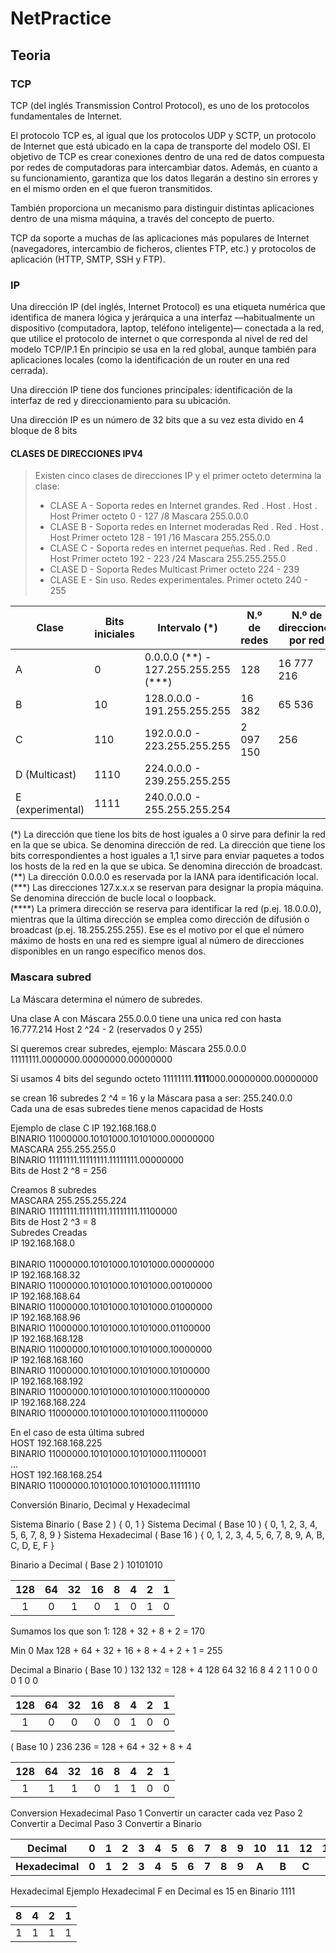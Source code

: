 # NetPractice

## <h2>Teoria</h2>

<h3>TCP</h3>

TCP (del inglés Transmission Control Protocol), es uno de los protocolos fundamentales de Internet. 

El protocolo TCP es, al igual que los protocolos UDP y SCTP, un protocolo de Internet que está ubicado en la capa de transporte del modelo OSI. 
El objetivo de TCP es crear conexiones dentro de una red de datos compuesta por redes de computadoras para intercambiar datos. Además, en cuanto a su funcionamiento, garantiza que los datos llegarán a destino sin errores y en el mismo orden en el que fueron transmitidos.

También proporciona un mecanismo para distinguir distintas aplicaciones dentro de una misma máquina, a través del concepto de puerto.

TCP da soporte a muchas de las aplicaciones más populares de Internet (navegadores, intercambio de ficheros, clientes FTP, etc.) y protocolos de aplicación (HTTP, SMTP, SSH y FTP).

<h3>IP</h3>

Una dirección IP (del inglés, Internet Protocol) es una etiqueta numérica que identifica de manera lógica y jerárquica a una interfaz —habitualmente un dispositivo (computadora, laptop, teléfono inteligente)— conectada a la red, que utilice el protocolo de internet o que corresponda al nivel de red del modelo TCP/IP.1​ En principio se usa en la red global, aunque también para aplicaciones locales (como la identificación de un router en una red cerrada).

Una dirección IP tiene dos funciones principales: identificación de la interfaz de red y direccionamiento para su ubicación.

Una dirección IP es un número de 32 bits que a su vez esta divido en 4 bloque de 8 bits 	 	 


<h4>CLASES DE DIRECCIONES  IPV4</h4>

> Existen cinco clases de direcciones IP y el primer octeto determina la clase:
>
> - CLASE A - Soporta redes en Internet grandes.
>             Red . Host . Host . Host
>             Primer octeto 0 - 127 /8
>             Mascara 255.0.0.0
> - CLASE B - Soporta redes en Internet moderadas
>             Red . Red . Host . Host
>             Primer octeto 128 - 191  /16
>             Mascara 255.255.0.0
> - CLASE C - Soporta redes en internet pequeñas.
>             Red . Red . Red . Host
>             Primer octeto 192 - 223 /24
>             Mascara 255.255.255.0
> - CLASE D - Soporta Redes Multicast
>             Primer octeto 224 - 239
> - CLASE E - Sin uso. Redes experimentales.
>             Primer octeto 240 - 255

<table>
    <thead>
        <tr>
            <th>Clase</th>
            <th>Bits iniciales</th>
            <th>Intervalo (*)</th>
            <th>N.º de redes</th>
            <th>N.º de direcciones por red</th>
            <th>N.º de hosts por red(****)</th>
            <th>Máscara de red</th>
            <th>Dirección de broadcast</th>            
        </tr>
    </thead>
    <tbody>
        <tr>
            <td>A</td>
            <td>0</td>
            <td>0.0.0.0 (**) - 127.255.255.255 (***)</td>
            <td>128</td>
            <td>16 777 216</td>
            <td>16 777 214</td>
            <td>255.0.0.0</td>
            <td>x.255.255.255</td>
        </tr>
        <tr>
            <td>B</td>
            <td>10</td>
            <td>128.0.0.0 - 191.255.255.255</td>
            <td>16 382</td>
            <td>65 536</td>
            <td>65 534</td>
            <td>255.255.0.0</td>
            <td>x.x.255.255</td>
        </tr>
        <tr>
            <td>C</td>
            <td>110</td>
            <td>192.0.0.0 - 223.255.255.255</td>
            <td>2 097 150</td>
            <td>256</td>
            <td>254</td>
            <td>255.255.255.0</td>
            <td>x.x.x.255</td>
        </tr>
        <tr>
            <td>D (Multicast)</td>
            <td>1110</td>
            <td>224.0.0.0 - 239.255.255.255</td>
            <td></td>
            <td></td>
            <td></td>
            <td></td>
            <td></td>
        </tr>
        <tr>
            <td>E (experimental)</td>
            <td>1111</td>
            <td>240.0.0.0 - 255.255.255.254</td>
            <td></td>
            <td></td>
            <td></td>
            <td></td>
            <td></td>
        </tr>                                
    </tbody>
</table>
(*) La dirección que tiene los bits de host iguales a 0 sirve para definir la red en la que se ubica. Se denomina dirección de red. La dirección que tiene los bits correspondientes a host iguales a 1,1​ sirve para enviar paquetes a todos los hosts de la red en la que se ubica. Se denomina dirección de broadcast.<br />
(**) La dirección 0.0.0.0 es reservada por la IANA para identificación local.<br />
(***) Las direcciones 127.x.x.x se reservan para designar la propia máquina. Se denomina dirección de bucle local o loopback.<br />
(****) La primera dirección se reserva para identificar la red (p.ej. 18.0.0.0), mientras que la última dirección se emplea como dirección de difusión o broadcast (p.ej. 18.255.255.255). Ese es el motivo por el que el número máximo de hosts en una red es siempre igual al número de direcciones disponibles en un rango específico menos dos.

<h3>Mascara subred</h3>

La Máscara determina el número de subredes.

Una clase A con Máscara 255.0.0.0 tiene una unica red con hasta 16.777.214 Host 2 ^24 - 2 (reservados 0 y 255)

Si queremos crear subredes, ejemplo:
Máscara 255.0.0.0  11111111.0000000.00000000.00000000

Si usamos 4 bits del segundo octeto
11111111.**1111**000.00000000.00000000

se crean 16 subredes
2 ^4 = 16 y la Máscara pasa a ser: 255.240.0.0<br />
Cada una de esas subredes tiene menos capacidad de Hosts

Ejemplo de clase C
IP       192.168.168.0<br />
BINARIO  11000000.10101000.10101000.00000000<br />
MASCARA  255.255.255.0<br />
BINARIO  11111111.11111111.11111111.00000000<br />
Bits de Host 2 ^8 = 256<br />

Creamos 8 subredes<br />
MASCARA  255.255.255.224<br />
BINARIO  11111111.11111111.11111111.11100000<br />
Bits de Host 2 ^3 = 8<br />
Subredes Creadas<br />
IP       192.168.168.0<br />	
BINARIO  11000000.10101000.10101000.00000000<br />
IP       192.168.168.32	<br />
BINARIO  11000000.10101000.10101000.00100000<br />
IP       192.168.168.64	<br />
BINARIO  11000000.10101000.10101000.01000000<br />
IP       192.168.168.96<br />
BINARIO  11000000.10101000.10101000.01100000<br />
IP       192.168.168.128<br />
BINARIO  11000000.10101000.10101000.10000000<br />
IP       192.168.168.160<br />
BINARIO  11000000.10101000.10101000.10100000<br />
IP       192.168.168.192<br />
BINARIO  11000000.10101000.10101000.11000000<br />
IP       192.168.168.224<br />
BINARIO  11000000.10101000.10101000.11100000<br />

En el caso de esta última subred<br />
HOST     192.168.168.225<br />
BINARIO  11000000.10101000.10101000.11100001<br />
...<br />
HOST     192.168.168.254<br />
BINARIO  11000000.10101000.10101000.11111110<br />



Conversión Binario, Decimal y Hexadecimal

Sistema Binario ( Base 2 )
{ 0, 1 }
Sistema Decimal ( Base 10 )
{ 0, 1, 2, 3, 4, 5, 6, 7, 8, 9  }
Sistema Hexadecimal ( Base 16 )
{ 0, 1, 2, 3, 4, 5, 6, 7, 8, 9, A, B, C, D, E, F  }

Binario a Decimal
( Base 2 ) 10101010
<table>
    <thead>
        <tr>
            <th align="center">128</th>            
            <th align="center">64</th>
            <th align="center">32</th>
            <th align="center">16</th>
            <th align="center">8</th>
            <th align="center">4</th>
            <th align="center">2</th>
            <th align="center">1</th>            
        </tr>
    </thead>
    <tbody>
        <tr>
            <td align="center">1</td>
            <td align="center">0</td>
            <td align="center">1</td>
            <td align="center">0</td>
            <td align="center">1</td>
            <td align="center">0</td>
            <td align="center">1</td>
            <td align="center">0</td>
        </tr>                                
    </tbody>
</table> 

Sumamos los que son 1:
128 + 32 + 8 + 2 = 170

Min 0 Max 128 + 64 + 32 + 16 + 8 + 4 + 2 + 1 =  255

Decimal a Binario
( Base 10 ) 132
132 = 128 + 4
128  64  32  16   8   4   2   1
   1     0    0     0   0   1   0   0
<table>
    <thead>
        <tr>
            <th align="center">128</th>            
            <th align="center">64</th>
            <th align="center">32</th>
            <th align="center">16</th>
            <th align="center">8</th>
            <th align="center">4</th>
            <th align="center">2</th>
            <th align="center">1</th>            
        </tr>
    </thead>
    <tbody>
        <tr>
            <td align="center">1</td>
            <td align="center">0</td>
            <td align="center">0</td>
            <td align="center">0</td>
            <td align="center">0</td>
            <td align="center">1</td>
            <td align="center">0</td>
            <td align="center">0</td>
        </tr>                                
    </tbody>
</table>    
( Base 10 ) 236
236 = 128 + 64 + 32 + 8 + 4
<table>
    <thead>
        <tr>
            <th align="center">128</th>            
            <th align="center">64</th>
            <th align="center">32</th>
            <th align="center">16</th>
            <th align="center">8</th>
            <th align="center">4</th>
            <th align="center">2</th>
            <th align="center">1</th>            
        </tr>
    </thead>
    <tbody>
        <tr>
            <td align="center">1</td>
            <td align="center">1</td>
            <td align="center">1</td>
            <td align="center">0</td>
            <td align="center">1</td>
            <td align="center">1</td>
            <td align="center">0</td>
            <td align="center">0</td>
        </tr>                                
    </tbody>
</table>  

Conversion Hexadecimal
Paso 1 Convertir un caracter cada vez
Paso 2 Convertir a Decimal
Paso 3 Convertir a Binario

<table>
    <thead>
        <tr>
            <th align="center">Decimal</th>
            <th align="center">0</th>
            <th align="center">1</th>
            <th align="center">2</th>
            <th align="center">3</th>
            <th align="center">4</th>
            <th align="center">5</th>
            <th align="center">6</th>
            <th align="center">7</th>                         
            <th align="center">8</th>
            <th align="center">9</th>
            <th align="center">10</th>
            <th align="center">11</th>
            <th align="center">12</th>
            <th align="center">13</th>
            <th align="center">14</th>
            <th align="center">15</th>           
        </tr>
    </thead>
    <tbody>
        <tr>
            <th align="center">Hexadecimal</th>
            <th align="center">0</th>
            <th align="center">1</th>
            <th align="center">2</th>
            <th align="center">3</th>
            <th align="center">4</th>
            <th align="center">5</th>
            <th align="center">6</th>
            <th align="center">7</th>                         
            <th align="center">8</th>
            <th align="center">9</th>
            <th align="center">A</th>
            <th align="center">B</th>
            <th align="center">C</th>
            <th align="center">D</th>
            <th align="center">E</th>
            <th align="center">F</th>  
        </tr>                                
    </tbody>
</table>  
Hexadecimal
Ejemplo 
Hexadecimal F en Decimal es 15 en Binario 1111
<table>
    <thead>
        <tr>
            <th align="center">8</th>
            <th align="center">4</th>
            <th align="center">2</th>
            <th align="center">1</th>            
        </tr>
    </thead>
    <tbody>
        <tr>
            <td align="center">1</td>
            <td align="center">1</td>
            <td align="center">1</td>
            <td align="center">1</td>
        </tr>                                
    </tbody>
</table>  